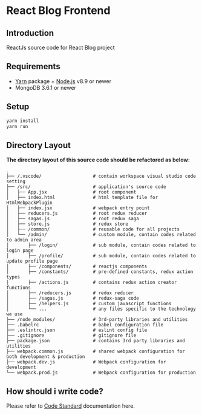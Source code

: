 # React Blog Frontend

## Introduction

ReactJs source code for React Blog project

## Requirements

- [Yarn](https://yarnpkg.com/) package + [Node.js](https://nodejs.org/) v8.9 or
  newer
- MongoDB 3.6.1 or
  newer

## Setup

``` bash
yarn install
yarn run
```

## Directory Layout

**The directory layout of this source code should be refactored as below:**

```
.
├── /.vscode/                   # contain workspace visual studio code setting
├── /src/                       # application's source code
│   ├── App.jsx                 # root component
│   ├── index.html              # html template file for HtmlWebpackPlugin
│   ├── index.jsx               # webpack entry point
│   ├── reducers.js             # root redux reducer
│   ├── sagas.js                # root redux saga
│   ├── store.js                # redux store
│   ├── /common/                # reusable code for all projects
│   └── /admin/                 # custom module, contain codes related to admin area
│       ├── /login/             # sub module, contain codes related to login page
│       ├── /profile/           # sub module, contain codes related to update profile page
│       ├── /components/        # reactjs components
│       ├── /constants/         # pre-defined constants, redux action types
│       ├── /actions.js         # contains redux action creator functions
│       ├── /reducers.js        # redux reducer
│       ├── /sagas.js           # redux-saga code
│       ├── /helpers.js         # custom javascript functions
│       └── ...                 # any files specific to the technology we use
├── /node_modules/              # 3rd-party libraries and utilities
├── .babelrc                    # babel configuration file
├── .eslintrc.json              # eslint config file
├── .gitignore                  # gitignore file
├── package.json                # contains 3rd party libraries and utilities
├── webpack.common.js           # shared webpack configuration for both development & production
├── webpack.dev.js              # Webpack configuration for development
└── webpack.prod.js             # Webpack configuration for production
```

## How should i write code?

Please refer to [Code Standard](https://the-app-team.atlassian.net/wiki/spaces/CI/pages/33521966/Code+Standards) documentation here.